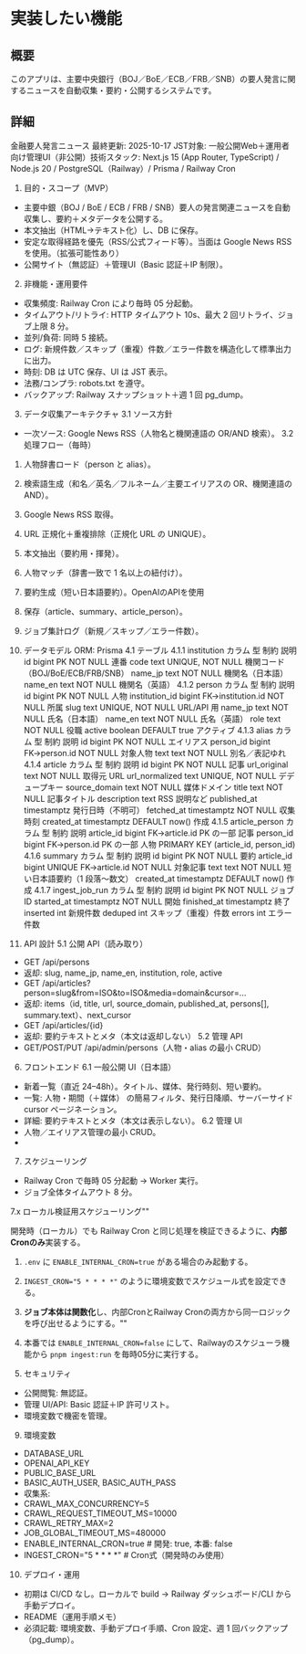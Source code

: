 # 実装したい機能

## 概要
このアプリは、主要中央銀行（BOJ／BoE／ECB／FRB／SNB）の要人発言に関するニュースを自動収集・要約・公開するシステムです。
## 詳細
金融要人発言ニュース
最終更新: 2025-10-17 JST対象: 一般公開Web＋運用者向け管理UI（非公開）技術スタック: Next.js 15 (App Router, TypeScript) / Node.js 20 / PostgreSQL（Railway）/ Prisma / Railway Cron

1. 目的・スコープ（MVP）
* 主要中銀（BOJ / BoE / ECB / FRB / SNB）要人の発言関連ニュースを自動収集し、要約＋メタデータを公開する。
* 本文抽出（HTML→テキスト化）し、DB に保存。
* 安定な取得経路を優先（RSS/公式フィード等）。当面は Google News RSS を使用。（拡張可能性あり）
* 公開サイト（無認証）＋管理UI（Basic 認証＋IP 制限）。

2. 非機能・運用要件
* 収集頻度: Railway Cron により毎時 05 分起動。
* タイムアウト/リトライ: HTTP タイムアウト 10s、最大 2 回リトライ、ジョブ上限 8 分。
* 並列/負荷: 同時 5 接続。
* ログ: 新規件数／スキップ（重複）件数／エラー件数を構造化して標準出力に出力。
* 時刻: DB は UTC 保存、UI は JST 表示。
* 法務/コンプラ: robots.txt を遵守。
* バックアップ: Railway スナップショット＋週 1 回 pg_dump。

3. データ収集アーキテクチャ
3.1 ソース方針
* 一次ソース: Google News RSS（人物名と機関連語の OR/AND 検索）。
3.2 処理フロー（毎時）
1. 人物辞書ロード（person と alias）。
2. 検索語生成（和名／英名／フルネーム／主要エイリアスの OR、機関連語の AND）。
3. Google News RSS 取得。
4. URL 正規化＋重複排除（正規化 URL の UNIQUE）。
5. 本文抽出（要約用・揮発）。
6. 人物マッチ（辞書一致で 1 名以上の紐付け）。
7. 要約生成（短い日本語要約）。OpenAIのAPIを使用
8. 保存（article、summary、article_person）。
9. ジョブ集計ログ（新規／スキップ／エラー件数）。

4. データモデル
ORM: Prisma
4.1 テーブル
4.1.1 institution
カラム 型 制約 説明
id bigint PK NOT NULL 連番
code text UNIQUE, NOT NULL 機関コード（BOJ/BoE/ECB/FRB/SNB）
name_jp text NOT NULL 機関名（日本語）
name_en text NOT NULL 機関名（英語）
4.1.2 person
カラム 型 制約 説明
id bigint PK NOT NULL 人物
institution_id bigint FK→institution.id NOT NULL 所属
slug text UNIQUE, NOT NULL URL/API 用
name_jp text NOT NULL 氏名（日本語）
name_en text NOT NULL 氏名（英語）
role text NOT NULL 役職
active boolean DEFAULT true アクティブ
4.1.3 alias
カラム 型 制約 説明
id bigint PK NOT NULL エイリアス
person_id bigint FK→person.id NOT NULL 対象人物
text text NOT NULL 別名／表記ゆれ
4.1.4 article
カラム 型 制約 説明
id bigint PK NOT NULL 記事
url_original text NOT NULL 取得元 URL
url_normalized text UNIQUE, NOT NULL デデュープキー
source_domain text NOT NULL 媒体ドメイン
title text NOT NULL 記事タイトル
description text RSS 説明など
published_at timestamptz 発行日時（不明可）
fetched_at timestamptz NOT NULL 収集時刻
created_at timestamptz DEFAULT now() 作成
4.1.5 article_person
カラム 型 制約 説明
article_id bigint FK→article.id PK の一部 記事
person_id bigint FK→person.id PK の一部 人物
PRIMARY KEY (article_id, person_id)
4.1.6 summary
カラム 型 制約 説明
id bigint PK NOT NULL 要約
article_id bigint UNIQUE FK→article.id NOT NULL 対象記事
text text NOT NULL 短い日本語要約（1 段落〜数文）
created_at timestamptz DEFAULT now() 作成
4.1.7 ingest_job_run
カラム 型 制約 説明
id bigint PK NOT NULL ジョブ ID
started_at timestamptz NOT NULL 開始
finished_at timestamptz 終了
inserted int 新規件数
deduped int スキップ（重複）件数
errors int エラー件数
5. API 設計
5.1 公開 API（読み取り）
* GET /api/persons
* 返却: slug, name_jp, name_en, institution, role, active
* GET /api/articles?person=slug&from=ISO&to=ISO&media=domain&cursor=...
* 返却: items（id, title, url, source_domain, published_at, persons[], summary.text）、next_cursor
* GET /api/articles/{id}
* 返却: 要約テキストとメタ（本文は返却しない）
5.2 管理 API
* GET/POST/PUT /api/admin/persons（人物・alias の最小 CRUD）

6. フロントエンド
6.1 一般公開 UI（日本語）
* 新着一覧（直近 24–48h）。タイトル、媒体、発行時刻、短い要約。
* 一覧: 人物・期間（＋媒体） の簡易フィルタ、発行日降順、サーバーサイド cursor ページネーション。
* 詳細: 要約テキストとメタ（本文は表示しない）。
6.2 管理 UI
* 人物／エイリアス管理の最小 CRUD。
* 

7. スケジューリング
* Railway Cron で毎時 05 分起動 → Worker 実行。
* ジョブ全体タイムアウト 8 分。

7.x ローカル検証用スケジューリング""

開発時（ローカル）でも Railway Cron と同じ処理を検証できるように、**内部Cronのみ**実装する。

1. `.env` に `ENABLE_INTERNAL_CRON=true` がある場合のみ起動する。
2. `INGEST_CRON="5 * * * *"` のように環境変数でスケジュール式を設定できる。
3. **ジョブ本体は関数化**し、内部CronとRailway Cronの両方から同一ロジックを呼び出せるようにする。""

4. 本番では `ENABLE_INTERNAL_CRON=false` にして、Railwayのスケジューラ機能から `pnpm ingest:run` を毎時05分に実行する。

8. セキュリティ
* 公開閲覧: 無認証。
* 管理 UI/API: Basic 認証＋IP 許可リスト。
* 環境変数で機密を管理。

9. 環境変数
* DATABASE_URL
* OPENAI_API_KEY
* PUBLIC_BASE_URL
* BASIC_AUTH_USER, BASIC_AUTH_PASS
* 収集系:
* CRAWL_MAX_CONCURRENCY=5
* CRAWL_REQUEST_TIMEOUT_MS=10000
* CRAWL_RETRY_MAX=2
* JOB_GLOBAL_TIMEOUT_MS=480000
* ENABLE_INTERNAL_CRON=true # 開発: true, 本番: false
* INGEST_CRON="5 * * * *" # Cron式（開発時のみ使用）


10. デプロイ・運用
* 初期は CI/CD なし。ローカルで build → Railway ダッシュボード/CLI から手動デプロイ。
* README（運用手順メモ）
* 必須記載: 環境変数、手動デプロイ手順、Cron 設定、週 1 回バックアップ（pg_dump）。
